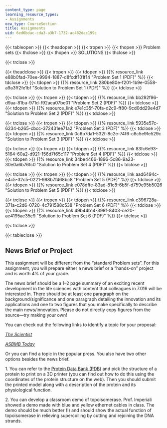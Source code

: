 ```yaml
---
content_type: page
learning_resource_types:
- Assignments
ocw_type: CourseSection
title: Assignments
uid: 6ed6bdac-cda3-a3b7-1732-ac482dac199c
---
```


{{< tableopen >}}
{{< theadopen >}}
{{< tropen >}}
{{< thopen >}}
Problem sets
{{< thclose >}}
{{< thopen >}}
SOLUTIONS
{{< thclose >}}

{{< trclose >}}

{{< theadclose >}}
{{< tropen >}}
{{< tdopen >}}
{{% resource_link e88b0fad-70ee-9994-1887-d8fcdf101f14 "Problem Set 1 (PDF)" %}}
{{< tdclose >}}
{{< tdopen >}}
{{% resource_link 280be80e-f201-1b9e-0558-a9a3ff2fe1bf "Solution to Problem Set 1 (PDF)" %}}
{{< tdclose >}}

{{< trclose >}}
{{< tropen >}}
{{< tdopen >}}
{{% resource_link bb292f96-d9aa-81ba-971d-f92aea07be01 "Problem Set 2 (PDF)" %}}
{{< tdclose >}}
{{< tdopen >}}
{{% resource_link e7e1c35f-70fa-d2c9-ff80-9cd0dd29e4d7 "Solution to Problem Set 2 (PDF)" %}}
{{< tdclose >}}

{{< trclose >}}
{{< tropen >}}
{{< tdopen >}}
{{% resource_link 5935e57c-6234-b265-cbcc-372431ee71a2 "Problem Set 3 (PDF)" %}}
{{< tdclose >}}
{{< tdopen >}}
{{% resource_link 0c6b7da1-532f-8c2e-74f6-c8c5e9fe529c "Solution to Problem Set 3 (PDF)" %}}
{{< tdclose >}}

{{< trclose >}}
{{< tropen >}}
{{< tdopen >}}
{{% resource_link 83fc6e93-5164-60a2-d921-156d7f65c117 "Problem Set 4 (PDF)" %}}
{{< tdclose >}}
{{< tdopen >}}
{{% resource_link 34be4466-1896-5c86-9a23-30e0a6b76fc0 "Solution to Problem Set 4 (PDF)" %}}
{{< tdclose >}}

{{< trclose >}}
{{< tropen >}}
{{< tdopen >}}
{{% resource_link aad6494c-e4c5-32c5-0221-988b7f468bc8 "Problem Set 5 (PDF)" %}}
{{< tdclose >}}
{{< tdopen >}}
{{% resource_link e078dffe-83ad-81c8-6b5f-d759e95b5026 "Solution to Problem Set 5 (PDF)" %}}
{{< tdclose >}}

{{< trclose >}}
{{< tropen >}}
{{< tdopen >}}
{{% resource_link c396728a-371a-c2d6-0720-4c791588c538 "Problem Set 6 (PDF)" %}}
{{< tdclose >}}
{{< tdopen >}}
{{% resource_link 49b44b14-398f-8403-ce20-ae4195ae35c9 "Solution to Problem Set 6 (PDF)" %}}
{{< tdclose >}}

{{< trclose >}}

{{< tableclose >}}

News Brief or Project
---------------------

This assignment will be different from the “standard Problem sets”. For this assignment, you will prepare either a news brief or a “hands-on” project and is worth 4% of your grade.

The news brief should be a 1–2 page summary of an exciting recent development in the life sciences with content that colleagues in 7.016 will be interested in. There should be at least one paragraph on the background/significance and one paragraph detailing the innovation and its applications and one to two figures that you make specifically to describe the main news/innovation. Please do not directly copy figures from the source—try making your own!

You can check out the following links to identify a topic for your proposal:

[_The Scientist_](https://www.the-scientist.com/)

[_ASBMB Today_](https://www.asbmb.org/asbmb-today)

Or you can find a topic in the popular press. You also have two other options besides the news brief.

1\. You can refer to the [Protein Data Bank (PDB](http://www.rcsb.org/)) and pick the structure of a protein to print on a 3D printer (you can find out how to do this using the coordinates of the protein structure on the web). Then you should submit the printed model along with a description of the protein and its physiological function.

2\. You can develop a classroom demo of topoisomerase. Prof. Imperiali showed a demo made with blue and yellow ethernet cables in class. The demo should be much better (!) and should show the actual function of topoisomerase in relieving supercoiling by cutting and rejoining the DNA strands.